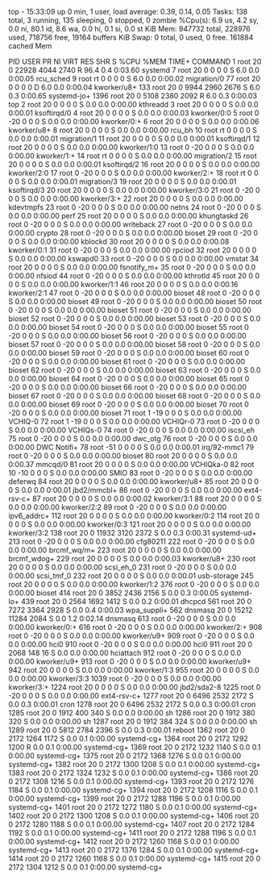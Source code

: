 top - 15:33:09 up 0 min,  1 user,  load average: 0.39, 0.14, 0.05
Tasks: 138 total,   3 running, 135 sleeping,   0 stopped,   0 zombie
%Cpu(s):  6.9 us,  4.2 sy,  0.0 ni, 80.1 id,  8.6 wa,  0.0 hi,  0.1 si,  0.0 st
KiB Mem:    947732 total,   228976 used,   718756 free,    19164 buffers
KiB Swap:        0 total,        0 used,        0 free.   161884 cached Mem

  PID USER      PR  NI    VIRT    RES    SHR S  %CPU %MEM     TIME+ COMMAND
    1 root      20   0   22928   4044   2740 R  96.4  0.4   0:03.60 systemd
    7 root      20   0       0      0      0 S   6.0  0.0   0:00.05 rcu_sched
    9 root      rt   0       0      0      0 S   6.0  0.0   0:00.02 migration/0
   77 root      20   0       0      0      0 D   6.0  0.0   0:00.04 kworker/u8+
  133 root      20   0    9944   2960   2676 S   6.0  0.3   0:00.65 systemd-jo+
 1396 root      20   0    5108   2380   2092 R   6.0  0.3   0:00.03 top
    2 root      20   0       0      0      0 S   0.0  0.0   0:00.00 kthreadd
    3 root      20   0       0      0      0 S   0.0  0.0   0:00.01 ksoftirqd/0
    4 root      20   0       0      0      0 S   0.0  0.0   0:00.03 kworker/0:0
    5 root       0 -20       0      0      0 S   0.0  0.0   0:00.00 kworker/0:+
    6 root      20   0       0      0      0 S   0.0  0.0   0:00.06 kworker/u8+
    8 root      20   0       0      0      0 S   0.0  0.0   0:00.00 rcu_bh
   10 root      rt   0       0      0      0 S   0.0  0.0   0:00.01 migration/1
   11 root      20   0       0      0      0 S   0.0  0.0   0:00.01 ksoftirqd/1
   12 root      20   0       0      0      0 S   0.0  0.0   0:00.00 kworker/1:0
   13 root       0 -20       0      0      0 S   0.0  0.0   0:00.00 kworker/1:+
   14 root      rt   0       0      0      0 S   0.0  0.0   0:00.00 migration/2
   15 root      20   0       0      0      0 S   0.0  0.0   0:00.01 ksoftirqd/2
   16 root      20   0       0      0      0 S   0.0  0.0   0:00.00 kworker/2:0
   17 root       0 -20       0      0      0 S   0.0  0.0   0:00.00 kworker/2:+
   18 root      rt   0       0      0      0 S   0.0  0.0   0:00.01 migration/3
   19 root      20   0       0      0      0 S   0.0  0.0   0:00.01 ksoftirqd/3
   20 root      20   0       0      0      0 S   0.0  0.0   0:00.00 kworker/3:0
   21 root       0 -20       0      0      0 S   0.0  0.0   0:00.00 kworker/3:+
   22 root      20   0       0      0      0 S   0.0  0.0   0:00.00 kdevtmpfs
   23 root       0 -20       0      0      0 S   0.0  0.0   0:00.00 netns
   24 root       0 -20       0      0      0 S   0.0  0.0   0:00.00 perf
   25 root      20   0       0      0      0 S   0.0  0.0   0:00.00 khungtaskd
   26 root       0 -20       0      0      0 S   0.0  0.0   0:00.00 writeback
   27 root       0 -20       0      0      0 S   0.0  0.0   0:00.00 crypto
   28 root       0 -20       0      0      0 S   0.0  0.0   0:00.00 bioset
   29 root       0 -20       0      0      0 S   0.0  0.0   0:00.00 kblockd
   30 root      20   0       0      0      0 S   0.0  0.0   0:00.08 kworker/0:1
   31 root       0 -20       0      0      0 S   0.0  0.0   0:00.00 rpciod
   32 root      20   0       0      0      0 S   0.0  0.0   0:00.00 kswapd0
   33 root       0 -20       0      0      0 S   0.0  0.0   0:00.00 vmstat
   34 root      20   0       0      0      0 S   0.0  0.0   0:00.00 fsnotify_m+
   35 root       0 -20       0      0      0 S   0.0  0.0   0:00.00 nfsiod
   44 root       0 -20       0      0      0 S   0.0  0.0   0:00.00 kthrotld
   45 root      20   0       0      0      0 S   0.0  0.0   0:00.00 kworker/1:1
   46 root      20   0       0      0      0 S   0.0  0.0   0:00.16 kworker/2:1
   47 root       0 -20       0      0      0 S   0.0  0.0   0:00.00 bioset
   48 root       0 -20       0      0      0 S   0.0  0.0   0:00.00 bioset
   49 root       0 -20       0      0      0 S   0.0  0.0   0:00.00 bioset
   50 root       0 -20       0      0      0 S   0.0  0.0   0:00.00 bioset
   51 root       0 -20       0      0      0 S   0.0  0.0   0:00.00 bioset
   52 root       0 -20       0      0      0 S   0.0  0.0   0:00.00 bioset
   53 root       0 -20       0      0      0 S   0.0  0.0   0:00.00 bioset
   54 root       0 -20       0      0      0 S   0.0  0.0   0:00.00 bioset
   55 root       0 -20       0      0      0 S   0.0  0.0   0:00.00 bioset
   56 root       0 -20       0      0      0 S   0.0  0.0   0:00.00 bioset
   57 root       0 -20       0      0      0 S   0.0  0.0   0:00.00 bioset
   58 root       0 -20       0      0      0 S   0.0  0.0   0:00.00 bioset
   59 root       0 -20       0      0      0 S   0.0  0.0   0:00.00 bioset
   60 root       0 -20       0      0      0 S   0.0  0.0   0:00.00 bioset
   61 root       0 -20       0      0      0 S   0.0  0.0   0:00.00 bioset
   62 root       0 -20       0      0      0 S   0.0  0.0   0:00.00 bioset
   63 root       0 -20       0      0      0 S   0.0  0.0   0:00.00 bioset
   64 root       0 -20       0      0      0 S   0.0  0.0   0:00.00 bioset
   65 root       0 -20       0      0      0 S   0.0  0.0   0:00.00 bioset
   66 root       0 -20       0      0      0 S   0.0  0.0   0:00.00 bioset
   67 root       0 -20       0      0      0 S   0.0  0.0   0:00.00 bioset
   68 root       0 -20       0      0      0 S   0.0  0.0   0:00.00 bioset
   69 root       0 -20       0      0      0 S   0.0  0.0   0:00.00 bioset
   70 root       0 -20       0      0      0 S   0.0  0.0   0:00.00 bioset
   71 root       1 -19       0      0      0 S   0.0  0.0   0:00.00 VCHIQ-0
   72 root       1 -19       0      0      0 S   0.0  0.0   0:00.00 VCHIQr-0
   73 root       0 -20       0      0      0 S   0.0  0.0   0:00.00 VCHIQs-0
   74 root       0 -20       0      0      0 S   0.0  0.0   0:00.00 iscsi_eh
   75 root       0 -20       0      0      0 S   0.0  0.0   0:00.00 dwc_otg
   76 root       0 -20       0      0      0 S   0.0  0.0   0:00.00 DWC Notifi+
   78 root     -51   0       0      0      0 S   0.0  0.0   0:00.01 irq/92-mmc1
   79 root       0 -20       0      0      0 S   0.0  0.0   0:00.00 bioset
   80 root      20   0       0      0      0 S   0.0  0.0   0:00.37 mmcqd/0
   81 root      20   0       0      0      0 S   0.0  0.0   0:00.00 VCHIQka-0
   82 root      10 -10       0      0      0 S   0.0  0.0   0:00.00 SMIO
   83 root       0 -20       0      0      0 S   0.0  0.0   0:00.00 deferwq
   84 root      20   0       0      0      0 S   0.0  0.0   0:00.00 kworker/u8+
   85 root      20   0       0      0      0 S   0.0  0.0   0:00.01 jbd2/mmcbl+
   86 root       0 -20       0      0      0 S   0.0  0.0   0:00.00 ext4-rsv-c+
   87 root      20   0       0      0      0 S   0.0  0.0   0:00.02 kworker/3:1
   88 root      20   0       0      0      0 S   0.0  0.0   0:00.00 kworker/2:2
   89 root       0 -20       0      0      0 S   0.0  0.0   0:00.00 ipv6_addrc+
  112 root      20   0       0      0      0 S   0.0  0.0   0:00.00 kworker/0:2
  114 root      20   0       0      0      0 S   0.0  0.0   0:00.00 kworker/0:3
  121 root      20   0       0      0      0 S   0.0  0.0   0:00.00 kworker/3:2
  138 root      20   0   11932   3120   2372 S   0.0  0.3   0:00.31 systemd-ud+
  213 root       0 -20       0      0      0 S   0.0  0.0   0:00.00 cfg80211
  222 root       0 -20       0      0      0 S   0.0  0.0   0:00.00 brcmf_wq/m+
  223 root      20   0       0      0      0 S   0.0  0.0   0:00.00 brcmf_wdog+
  229 root      20   0       0      0      0 S   0.0  0.0   0:00.03 kworker/u8+
  230 root      20   0       0      0      0 S   0.0  0.0   0:00.00 scsi_eh_0
  231 root       0 -20       0      0      0 S   0.0  0.0   0:00.00 scsi_tmf_0
  232 root      20   0       0      0      0 S   0.0  0.0   0:00.01 usb-storage
  245 root      20   0       0      0      0 S   0.0  0.0   0:00.00 kworker/1:2
  376 root       0 -20       0      0      0 S   0.0  0.0   0:00.00 bioset
  414 root      20   0    3852   2436   2156 S   0.0  0.3   0:00.05 systemd-lo+
  439 root      20   0    2564   1692   1412 S   0.0  0.2   0:00.01 dhcpcd
  561 root      20   0    7272   3364   2928 S   0.0  0.4   0:00.03 wpa_suppli+
  562 dnsmasq   20   0   15212  11284   2084 S   0.0  1.2   0:02.14 dnsmasq
  613 root       0 -20       0      0      0 S   0.0  0.0   0:00.00 kworker/0:+
  616 root       0 -20       0      0      0 S   0.0  0.0   0:00.00 kworker/2:+
  908 root       0 -20       0      0      0 S   0.0  0.0   0:00.00 kworker/u9+
  909 root       0 -20       0      0      0 S   0.0  0.0   0:00.00 hci0
  910 root       0 -20       0      0      0 S   0.0  0.0   0:00.00 hci0
  911 root      20   0    2068    148     16 S   0.0  0.0   0:00.00 hciattach
  912 root       0 -20       0      0      0 S   0.0  0.0   0:00.00 kworker/u9+
  913 root       0 -20       0      0      0 S   0.0  0.0   0:00.00 kworker/u9+
  942 root      20   0       0      0      0 S   0.0  0.0   0:00.00 kworker/1:3
  955 root      20   0       0      0      0 S   0.0  0.0   0:00.00 kworker/3:3
 1039 root       0 -20       0      0      0 S   0.0  0.0   0:00.00 kworker/3:+
 1224 root      20   0       0      0      0 S   0.0  0.0   0:00.00 jbd2/sda2-8
 1225 root       0 -20       0      0      0 S   0.0  0.0   0:00.00 ext4-rsv-c+
 1277 root      20   0    6496   2532   2172 S   0.0  0.3   0:00.01 cron
 1278 root      20   0    6496   2532   2172 S   0.0  0.3   0:00.01 cron
 1285 root      20   0    1912    400    340 S   0.0  0.0   0:00.00 sh
 1286 root      20   0    1912    380    320 S   0.0  0.0   0:00.00 sh
 1287 root      20   0    1912    384    324 S   0.0  0.0   0:00.00 sh
 1289 root      20   0    5812   2784   2396 S   0.0  0.3   0:00.01 reboot
 1362 root      20   0    2172   1264   1172 S   0.0  0.1   0:00.00 systemd-cg+
 1364 root      20   0    2172   1292   1200 R   0.0  0.1   0:00.00 systemd-cg+
 1369 root      20   0    2172   1232   1140 S   0.0  0.1   0:00.00 systemd-cg+
 1375 root      20   0    2172   1368   1276 S   0.0  0.1   0:00.00 systemd-cg+
 1382 root      20   0    2172   1300   1208 S   0.0  0.1   0:00.00 systemd-cg+
 1383 root      20   0    2172   1324   1232 S   0.0  0.1   0:00.00 systemd-cg+
 1386 root      20   0    2172   1308   1216 S   0.0  0.1   0:00.00 systemd-cg+
 1393 root      20   0    2172   1276   1184 S   0.0  0.1   0:00.00 systemd-cg+
 1394 root      20   0    2172   1208   1116 S   0.0  0.1   0:00.00 systemd-cg+
 1399 root      20   0    2172   1288   1196 S   0.0  0.1   0:00.00 systemd-cg+
 1401 root      20   0    2172   1272   1180 S   0.0  0.1   0:00.00 systemd-cg+
 1402 root      20   0    2172   1300   1208 S   0.0  0.1   0:00.00 systemd-cg+
 1406 root      20   0    2172   1280   1188 S   0.0  0.1   0:00.00 systemd-cg+
 1407 root      20   0    2172   1284   1192 S   0.0  0.1   0:00.00 systemd-cg+
 1411 root      20   0    2172   1288   1196 S   0.0  0.1   0:00.00 systemd-cg+
 1412 root      20   0    2172   1260   1168 S   0.0  0.1   0:00.00 systemd-cg+
 1413 root      20   0    2172   1376   1284 S   0.0  0.1   0:00.00 systemd-cg+
 1414 root      20   0    2172   1260   1168 S   0.0  0.1   0:00.00 systemd-cg+
 1415 root      20   0    2172   1304   1212 S   0.0  0.1   0:00.00 systemd-cg+
